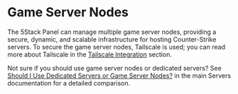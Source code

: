 # Game Server Nodes

The 5Stack Panel can manage multiple game server nodes, providing a secure, dynamic, and scalable infrastructure for hosting Counter-Strike servers. To secure the game server nodes, Tailscale is used; you can read more about Tailscale in the [Tailscale Integration](/servers/game-server-nodes/tailscale) section.

Not sure if you should use game server nodes or dedicated servers? See [Should I Use Dedicated Servers or Game Server Nodes?](/servers/#should-i-use-dedicated-servers-or-game-server-nodes) in the main Servers documentation for a detailed comparison.
